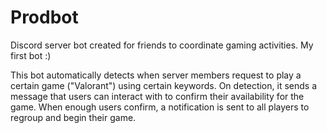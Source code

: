 # Prodbot
Discord server bot created for friends to coordinate gaming activities. My first bot :)

This bot automatically detects when server members request to play a certain game ("Valorant") using certain keywords.
On detection, it sends a message that users can interact with to confirm their availability for the game.
When enough users confirm, a notification is sent to all players to regroup and begin their game.
